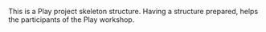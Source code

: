 This is a Play project skeleton structure. Having a structure prepared, helps
the participants of the Play workshop.


